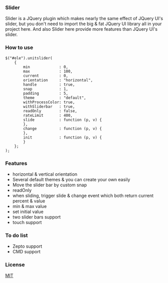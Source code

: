 ### Slider

Slider is a JQuery plugin which makes nearly the same effect of JQuery UI's slider, but you don't need to import the big & fat JQuery UI library all in your project here. And also Slider here provide more features than JQuery UI's slider.

### How to use

	$("#ele").unitslider(
		{
        	min             : 0,
        	max             : 100,
	        current         : 0,
    	    orientation     : "horizontal",
        	handle          : true,
	        snap            : 1,
    	    padding         : 5,
        	theme           : "default",
	        withProcessColor: true,
    	    withSliderbar   : true,
        	readOnly        : false,
	        rateLimit       : 400,
    	    slide           : function (p, v) {
    	    },
        	change          : function (p, v) {
        	},
	        init            : function (p, v) {
	        }	
    	};
	);

### Features

*	horizontal & vertical orientation
*	Several default themes & you can create your own easily
*	Move the slider bar by custom snap
*	readOnly
*	when sliding, trigger slide & change event which both return current percent & value
*	min & max value
*	set initial value
*	two slider bars support
*	touch support

### To do list

*	Zepto support
*	CMD support

### License

[MIT](http://opensource.org/licenses/MIT)